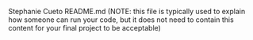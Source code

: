 Stephanie Cueto
README.md (NOTE: this file is typically used to explain how someone can run your code, but it does not need to contain this content for your final project to be acceptable)
